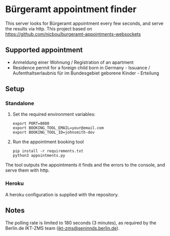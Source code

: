 # Bürgeramt appointment finder

This server looks for Bürgeramt appointment every few seconds, and serve the results via http. This project based on https://github.com/nicbou/burgeramt-appointments-websockets

## Supported appointment
- Anmeldung einer Wohnung / Registration of an apartment
- Residence permit for a foreign child born in Germany - Issuance / Aufenthaltserlaubnis für im Bundesgebiet geborene Kinder - Erteilung

## Setup

### Standalone

1. Set the required environment variables:
    ```
    export PORT=8080
    export BOOKING_TOOL_EMAIL=your@email.com
    export BOOKING_TOOL_ID=johnsmith-dev
    ```

2. Run the appointment booking tool
    ```
    pip install -r requirements.txt
    python3 appointments.py
    ```

The tool outputs the appointments it finds and the errors to the console, and serve them with http.

### Heroku

A heroku configuration is supplied with the repository.

## Notes

The polling rate is limited to 180 seconds (3 minutes), as required by the Berlin.de IKT-ZMS team (ikt-zms@seninnds.berlin.de).
